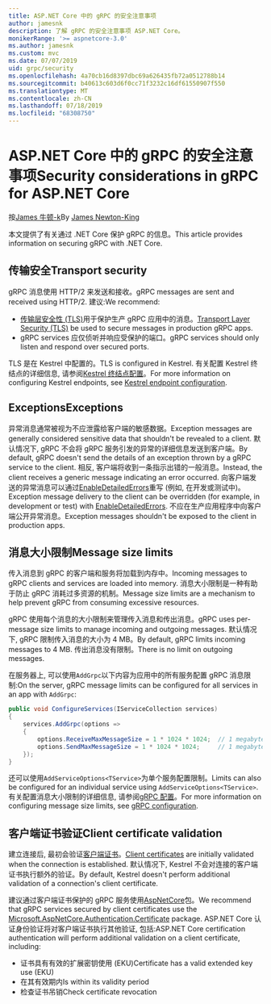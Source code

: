 ```yaml
---
title: ASP.NET Core 中的 gRPC 的安全注意事项
author: jamesnk
description: 了解 gRPC 的安全注意事项 ASP.NET Core。
monikerRange: '>= aspnetcore-3.0'
ms.author: jamesnk
ms.custom: mvc
ms.date: 07/07/2019
uid: grpc/security
ms.openlocfilehash: 4a70cb16d8397dbc69a626435fb72a0512788b14
ms.sourcegitcommit: b40613c603d6f0cc71f3232c16df61550907f550
ms.translationtype: MT
ms.contentlocale: zh-CN
ms.lasthandoff: 07/18/2019
ms.locfileid: "68308750"
---
```

# <a name="security-considerations-in-grpc-for-aspnet-core"></a><span data-ttu-id="8f60c-103">ASP.NET Core 中的 gRPC 的安全注意事项</span><span class="sxs-lookup"><span data-stu-id="8f60c-103">Security considerations in gRPC for ASP.NET Core</span></span>

<span data-ttu-id="8f60c-104">按[James 牛顿-k](https://twitter.com/jamesnk)</span><span class="sxs-lookup"><span data-stu-id="8f60c-104">By [James Newton-King](https://twitter.com/jamesnk)</span></span>

<span data-ttu-id="8f60c-105">本文提供了有关通过 .NET Core 保护 gRPC 的信息。</span><span class="sxs-lookup"><span data-stu-id="8f60c-105">This article provides information on securing gRPC with .NET Core.</span></span>

## <a name="transport-security"></a><span data-ttu-id="8f60c-106">传输安全</span><span class="sxs-lookup"><span data-stu-id="8f60c-106">Transport security</span></span>

<span data-ttu-id="8f60c-107">gRPC 消息使用 HTTP/2 来发送和接收。</span><span class="sxs-lookup"><span data-stu-id="8f60c-107">gRPC messages are sent and received using HTTP/2.</span></span> <span data-ttu-id="8f60c-108">建议:</span><span class="sxs-lookup"><span data-stu-id="8f60c-108">We recommend:</span></span>

* <span data-ttu-id="8f60c-109">[传输层安全性 (TLS)](https://tools.ietf.org/html/rfc5246)用于保护生产 gRPC 应用中的消息。</span><span class="sxs-lookup"><span data-stu-id="8f60c-109">[Transport Layer Security (TLS)](https://tools.ietf.org/html/rfc5246) be used to secure messages in production gRPC apps.</span></span>
* <span data-ttu-id="8f60c-110">gRPC services 应仅侦听并响应受保护的端口。</span><span class="sxs-lookup"><span data-stu-id="8f60c-110">gRPC services should only listen and respond over secured ports.</span></span>

<span data-ttu-id="8f60c-111">TLS 是在 Kestrel 中配置的。</span><span class="sxs-lookup"><span data-stu-id="8f60c-111">TLS is configured in Kestrel.</span></span> <span data-ttu-id="8f60c-112">有关配置 Kestrel 终结点的详细信息, 请参阅[Kestrel 终结点配置](xref:fundamentals/servers/kestrel#endpoint-configuration)。</span><span class="sxs-lookup"><span data-stu-id="8f60c-112">For more information on configuring Kestrel endpoints, see [Kestrel endpoint configuration](xref:fundamentals/servers/kestrel#endpoint-configuration).</span></span>

## <a name="exceptions"></a><span data-ttu-id="8f60c-113">Exceptions</span><span class="sxs-lookup"><span data-stu-id="8f60c-113">Exceptions</span></span>

<span data-ttu-id="8f60c-114">异常消息通常被视为不应泄露给客户端的敏感数据。</span><span class="sxs-lookup"><span data-stu-id="8f60c-114">Exception messages are generally considered sensitive data that shouldn't be revealed to a client.</span></span> <span data-ttu-id="8f60c-115">默认情况下, gRPC 不会将 gRPC 服务引发的异常的详细信息发送到客户端。</span><span class="sxs-lookup"><span data-stu-id="8f60c-115">By default, gRPC doesn't send the details of an exception thrown by a gRPC service to the client.</span></span> <span data-ttu-id="8f60c-116">相反, 客户端将收到一条指示出错的一般消息。</span><span class="sxs-lookup"><span data-stu-id="8f60c-116">Instead, the client receives a generic message indicating an error occurred.</span></span> <span data-ttu-id="8f60c-117">向客户端发送的异常消息可以通过[EnableDetailedErrors](xref:grpc/configuration#configure-services-options)重写 (例如, 在开发或测试中)。</span><span class="sxs-lookup"><span data-stu-id="8f60c-117">Exception message delivery to the client can be overridden (for example, in development or test) with [EnableDetailedErrors](xref:grpc/configuration#configure-services-options).</span></span> <span data-ttu-id="8f60c-118">不应在生产应用程序中向客户端公开异常消息。</span><span class="sxs-lookup"><span data-stu-id="8f60c-118">Exception messages shouldn't be exposed to the client in production apps.</span></span>

## <a name="message-size-limits"></a><span data-ttu-id="8f60c-119">消息大小限制</span><span class="sxs-lookup"><span data-stu-id="8f60c-119">Message size limits</span></span>

<span data-ttu-id="8f60c-120">传入消息到 gRPC 的客户端和服务将加载到内存中。</span><span class="sxs-lookup"><span data-stu-id="8f60c-120">Incoming messages to gRPC clients and services are loaded into memory.</span></span> <span data-ttu-id="8f60c-121">消息大小限制是一种有助于防止 gRPC 消耗过多资源的机制。</span><span class="sxs-lookup"><span data-stu-id="8f60c-121">Message size limits are a mechanism to help prevent gRPC from consuming excessive resources.</span></span>

<span data-ttu-id="8f60c-122">gRPC 使用每个消息的大小限制来管理传入消息和传出消息。</span><span class="sxs-lookup"><span data-stu-id="8f60c-122">gRPC uses per-message size limits to manage incoming and outgoing messages.</span></span> <span data-ttu-id="8f60c-123">默认情况下, gRPC 限制传入消息的大小为 4 MB。</span><span class="sxs-lookup"><span data-stu-id="8f60c-123">By default, gRPC limits incoming messages to 4 MB.</span></span> <span data-ttu-id="8f60c-124">传出消息没有限制。</span><span class="sxs-lookup"><span data-stu-id="8f60c-124">There is no limit on outgoing messages.</span></span>

<span data-ttu-id="8f60c-125">在服务器上, 可以使用`AddGrpc`以下内容为应用中的所有服务配置 gRPC 消息限制:</span><span class="sxs-lookup"><span data-stu-id="8f60c-125">On the server, gRPC message limits can be configured for all services in an app with `AddGrpc`:</span></span>

```csharp
public void ConfigureServices(IServiceCollection services)
{
    services.AddGrpc(options =>
    {
        options.ReceiveMaxMessageSize = 1 * 1024 * 1024;  // 1 megabyte
        options.SendMaxMessageSize = 1 * 1024 * 1024;     // 1 megabyte
    });
}
```

<span data-ttu-id="8f60c-126">还可以使用`AddServiceOptions<TService>`为单个服务配置限制。</span><span class="sxs-lookup"><span data-stu-id="8f60c-126">Limits can also be configured for an individual service using `AddServiceOptions<TService>`.</span></span> <span data-ttu-id="8f60c-127">有关配置消息大小限制的详细信息, 请参阅[gRPC 配置](xref:grpc/configuration)。</span><span class="sxs-lookup"><span data-stu-id="8f60c-127">For more information on configuring message size limits, see [gRPC configuration](xref:grpc/configuration).</span></span>

## <a name="client-certificate-validation"></a><span data-ttu-id="8f60c-128">客户端证书验证</span><span class="sxs-lookup"><span data-stu-id="8f60c-128">Client certificate validation</span></span>

<span data-ttu-id="8f60c-129">建立连接后, 最初会验证[客户端证书](https://tools.ietf.org/html/rfc5246#section-7.4.4)。</span><span class="sxs-lookup"><span data-stu-id="8f60c-129">[Client certificates](https://tools.ietf.org/html/rfc5246#section-7.4.4) are initially validated when the connection is established.</span></span> <span data-ttu-id="8f60c-130">默认情况下, Kestrel 不会对连接的客户端证书执行额外的验证。</span><span class="sxs-lookup"><span data-stu-id="8f60c-130">By default, Kestrel doesn't perform additional validation of a connection's client certificate.</span></span>

<span data-ttu-id="8f60c-131">建议通过客户端证书保护的 gRPC 服务使用[AspNetCore](xref:security/authentication/certauth)包。</span><span class="sxs-lookup"><span data-stu-id="8f60c-131">We recommend that gRPC services secured by client certificates use the [Microsoft.AspNetCore.Authentication.Certificate](xref:security/authentication/certauth) package.</span></span> <span data-ttu-id="8f60c-132">ASP.NET Core 认证身份验证将对客户端证书执行其他验证, 包括:</span><span class="sxs-lookup"><span data-stu-id="8f60c-132">ASP.NET Core certification authentication will perform additional validation on a client certificate, including:</span></span>

* <span data-ttu-id="8f60c-133">证书具有有效的扩展密钥使用 (EKU)</span><span class="sxs-lookup"><span data-stu-id="8f60c-133">Certificate has a valid extended key use (EKU)</span></span>
* <span data-ttu-id="8f60c-134">在其有效期内</span><span class="sxs-lookup"><span data-stu-id="8f60c-134">Is within its validity period</span></span>
* <span data-ttu-id="8f60c-135">检查证书吊销</span><span class="sxs-lookup"><span data-stu-id="8f60c-135">Check certificate revocation</span></span>
